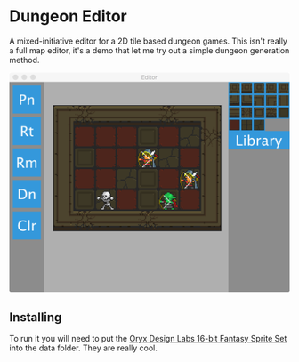 Dungeon Editor
==============

A mixed-initiative editor for a 2D tile based dungeon games.  This isn't really a full map editor, it's a demo that let me try out a simple dungeon generation method.

![A Screenshot](screenshot.png)

Installing
----------
To run it you will need to put the [Oryx Design Labs 16-bit Fantasy Sprite Set](http://oryxdesignlab.com/product-sprites/16-bit-fantasy-sprite-set) into the data folder.  They are really cool.
